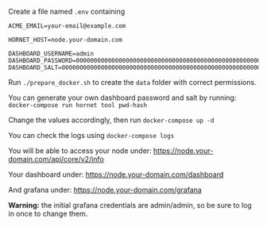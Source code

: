 Create a file named `.env` containing

```
ACME_EMAIL=your-email@example.com

HORNET_HOST=node.your-domain.com

DASHBOARD_USERNAME=admin
DASHBOARD_PASSWORD=0000000000000000000000000000000000000000000000000000000000000000
DASHBOARD_SALT=0000000000000000000000000000000000000000000000000000000000000000
```

Run `./prepare_docker.sh` to create the `data` folder with correct permissions.

You can generate your own dashboard password and salt by running:
`docker-compose run hornet tool pwd-hash`

Change the values accordingly, then run `docker-compose up -d`

You can check the logs using `docker-compose logs`

You will be able to access your node under:
https://node.your-domain.com/api/core/v2/info

Your dashboard under:
https://node.your-domain.com/dashboard

And grafana under:
https://node.your-domain.com/grafana

**Warning:** the initial grafana credentials are admin/admin, so be sure to log in once to change them.
